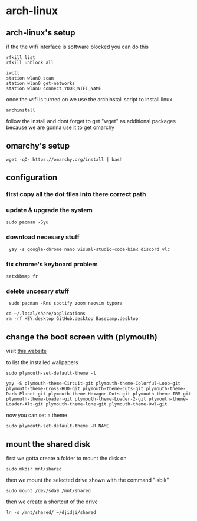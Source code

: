 # arch-linux
## arch-linux's setup
if the the wifi interface is software blocked you can do this 
```terminal 
rfkill list
rfkill unblock all
```
```terminal 
iwctl
station wlan0 scan
station wlan0 get-networks
station wlan0 connect YOUR_WIFI_NAME
```
once the wifi is turned on we use the archinstall script to install linux
```terminal 
archinstall
```
follow the install and dont forget to get "wget" as additional packages because we are gonna use it to get omarchy

## omarchy's setup

```terminal 
wget -qO- https://omarchy.org/install | bash
```
## configuration 
### first copy all the dot files into there correct path
### update & upgrade the system
```terminal 
sudo pacman -Syu
```
### download necesary stuff 
```terminal 
 yay -s google-chrome nano visual-studio-code-binR discord vlc
```
### fix chrome's keyboard problem


```terminal 
setxkbmap fr
```
### delete uncesary stuff 

```terminal 
 sudo pacman -Rns spotify zoom neovim typora
```

```terminal 
cd ~/.local/share/applications
rm -rf HEY.desktop GitHub.desktop Basecamp.desktop
```
## change the boot screen with (plymouth)

visit [this website](https://github.com/adi1090x/plymouth-themes)

to list the installed wallpapers
```terminal 
sudo plymouth-set-default-theme -l
```
```terminal 
yay -S plymouth-theme-Circuit-git plymouth-theme-Colorful-Loop-git plymouth-theme-Cross-HUD-git plymouth-theme-Cuts-git plymouth-theme-Dark-Planet-git plymouth-theme-Hexagon-Dots-git plymouth-theme-IBM-git plymouth-theme-Loader-git plymouth-theme-Loader-2-git plymouth-theme-Loader-Alt-git plymouth-theme-lone-git plymouth-theme-Owl-git 
```
now you can set a theme 
```terminal
sudo plymouth-set-default-theme -R NAME
```
## mount the shared disk 

first we gotta create a folder to mount the disk on 
```terminal 
sudo mkdir mnt/shared
```
then we mount the selected drive shown with the command "lsblk"
```terminal 
sudo mount /dev/sda9 /mnt/shared
```
then we create a shortcut of the drive
```terminal 
ln -s /mnt/shared/ ~/djidji/shared
```